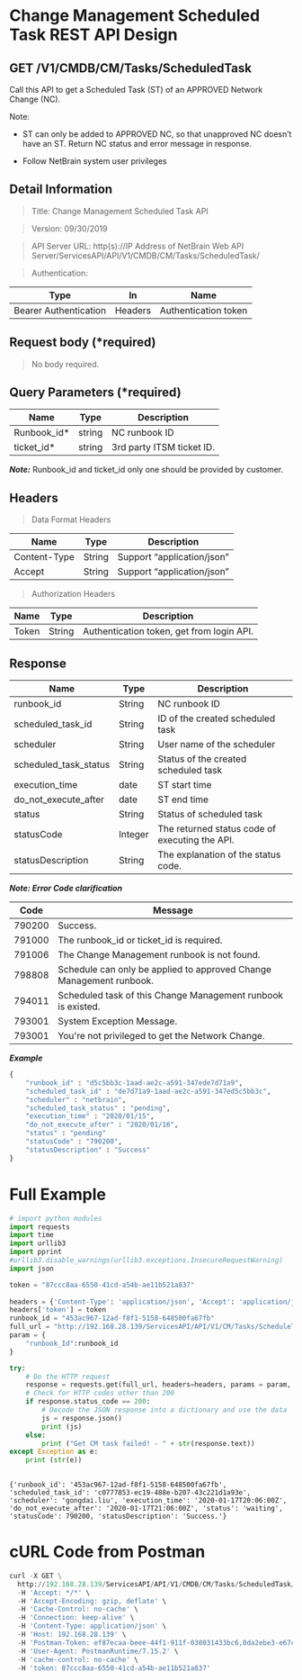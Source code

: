 
# Change Management Scheduled Task REST API Design

GET /V1/CMDB/CM/Tasks/ScheduledTask
-----------------------------------

Call this API to get a Scheduled Task (ST) of an APPROVED Network Change (NC).

Note:

-   ST can only be added to APPROVED NC, so that unapproved NC doesn’t have an
    ST. Return NC status and error message in response.

-   Follow NetBrain system user privileges

Detail Information
------------------

>Title: Change Management Scheduled Task API

>Version: 09/30/2019

>API Server URL: http(s)://IP Address of NetBrain Web API
Server/ServicesAPI/API/V1/CMDB/CM/Tasks/ScheduledTask/

>Authentication:

| **Type**              | **In**  | **Name**             |
|-----------------------|---------|----------------------|
| Bearer Authentication | Headers | Authentication token |

Request body (\*required)
-------------------------

>No body required.

Query Parameters (\*required)
-----------------------------

| **Name**               | **Type** | **Description**             |
|------------------------|----------|-----------------------------|
| Runbook_id\*           | string   | NC runbook ID               |
| ticket_id\*            | string   | 3rd party ITSM ticket ID.   |

***Note:*** Runbook_id and ticket_id only one should be provided by customer.


Headers
-------

>Data Format Headers

| **Name**     | **Type** | **Description**            |
|--------------|----------|----------------------------|
| Content-Type | String   | Support “application/json” |
| Accept       | String   | Support “application/json” |

>Authorization Headers

| **Name** | **Type** | **Description**                           |
|----------|----------|-------------------------------------------|
| Token    | String   | Authentication token, get from login API. |

Response
--------

| **Name**              | **Type** | **Description**                                |
|-----------------------|----------|------------------------------------------------|
| runbook_id            | String   | NC runbook ID                                  |
| scheduled_task_id     | String   | ID of the created scheduled task               |
| scheduler             | String   | User name of the scheduler                     |
| scheduled_task_status | String   | Status of the created scheduled task           |
| execution_time        | date     | ST start time                                  |
| do_not_execute_after  | date     | ST end time                                    |
| status                | String   | Status of scheduled task                       |
| statusCode            | Integer  | The returned status code of executing the API. |
| statusDescription     | String   | The explanation of the status code.            |

***Note: Error Code clarification***

| **Code** | **Message**                                |
|------------------------------------|----------|
| 790200 | Success.|
| 791000 | The runbook_id or ticket_id is required. |
| 791006 | The Change Management runbook is not found. |
| 798808 | Schedule can only be applied to approved Change Management runbook.|
| 794011 | Scheduled task of this Change Management runbook is existed. |
| 793001 | System Exception Message.|
| 793001 | You're not privileged to get the Network Change. |

***Example***


```python
{
    "runbook_id" : "d5c5bb3c-1aad-ae2c-a591-347ede7d71a9",
    "scheduled_task_id" : "de7d71a9-1aad-ae2c-a591-347ed5c5bb3c",
    "scheduler" : "netbrain",
    "scheduled_task_status" : "pending",
    "execution_time" : "2020/01/15",
    "do_not_execute_after" : "2020/01/16",
    "status" : "pending"
    "statusCode" : "790200",
    "statusDescription" : "Success"
}
```


# Full Example


```python
# import python modules 
import requests
import time
import urllib3
import pprint
#urllib3.disable_warnings(urllib3.exceptions.InsecureRequestWarning)
import json

token = "87ccc8aa-6550-41cd-a54b-ae11b521a837" 
 
headers = {'Content-Type': 'application/json', 'Accept': 'application/json'}  
headers['token'] = token
runbook_id = "453ac967-12ad-f8f1-5158-648500fa67fb"
full_url = "http://192.168.28.139/ServicesAPI/API/V1/CM/Tasks/ScheduleTask/"
param = {
    "runbook_Id":runbook_id
}

try:
    # Do the HTTP request
    response = requests.get(full_url, headers=headers, params = param, verify=False)
    # Check for HTTP codes other than 200
    if response.status_code == 200:
        # Decode the JSON response into a dictionary and use the data
        js = response.json()
        print (js)
    else:
        print ("Get CM task failed! - " + str(response.text))
except Exception as e:
    print (str(e))
    
```

    {'runbook_id': '453ac967-12ad-f8f1-5158-648500fa67fb', 'scheduled_task_id': 'c0777853-ec19-488e-b207-43c221d1a93e', 'scheduler': 'gongdai.liu', 'execution_time': '2020-01-17T20:06:00Z', 'do_not_execute_after': '2020-01-17T21:06:00Z', 'status': 'waiting', 'statusCode': 790200, 'statusDescription': 'Success.'}
    

# cURL Code from Postman


```python
curl -X GET \
  http://192.168.28.139/ServicesAPI/API/V1/CMDB/CM/Tasks/ScheduledTask/453ac967-12ad-f8f1-5158-648500fa67fb \
  -H 'Accept: */*' \
  -H 'Accept-Encoding: gzip, deflate' \
  -H 'Cache-Control: no-cache' \
  -H 'Connection: keep-alive' \
  -H 'Content-Type: application/json' \
  -H 'Host: 192.168.28.139' \
  -H 'Postman-Token: ef87ecaa-beee-44f1-911f-030031433bc6,0da2ebe3-e67c-474c-8e6c-f4f49fa51678' \
  -H 'User-Agent: PostmanRuntime/7.15.2' \
  -H 'cache-control: no-cache' \
  -H 'token: 87ccc8aa-6550-41cd-a54b-ae11b521a837'
```
